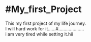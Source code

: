 # #My_first_Project
This my first project of my life journey.
<br>
I will hard work for it......#....................
<br>
i am very tired while setting it.hii
